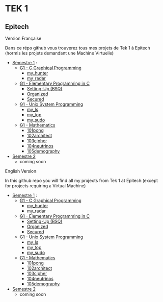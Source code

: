 # TEK 1

## Epitech

Version Française

Dans ce répo github vous trouverez tous mes projets de Tek 1 à Epitech (hormis les projets demandant une Machine Virtuelle)

- [Semestre 1](Semester_1) :
  - [G1 - C Graphical Programming](Semester_1/G1-C-Graphical-Prog)
    - [my_hunter](Semester_1/G1-C-Graphical-Prog/Project-my_hunter)
    - [my_radar](Semester_1/G1-C-Graphical-Prog/Project-my_radar)
  - [G1 - Elementary Programming in C](Semester_1/G1-Elementary-Prog-in-C)
    - [Setting-Up (BSQ)](Semester_1/G1-Elementary-Prog-in-C/Project-Setting_Up)
    - [Organized](Semester_1/G1-Elementary-Prog-in-C/Project-Organized)
    - [Secured](Semester_1/G1-Elementary-Prog-in-C/Project-Secured)
  - [G1 - Unix System Programming](Semester_1/G1-Unix-and-Sys-Prog)
    - [my_ls](Semester_1/G1-Unix-and-Sys-Prog/Project-my_ls)
    - [my_top](Semester_1/G1-Unix-and-Sys-Prog/Project-my_top)
    - [my_sudo](Semester_1/G1-Unix-and-Sys-Prog/Project-my_sudo)
  - [G1 - Mathematics](Semester_1/G1-Mathematics)
    - [101pong](Semester_1/G1-Mathematics/101pong)
    - [102architect](Semester_1/G1-Mathematics/102architect)
    - [103cipher](Semester_1/G1-Mathematics/103cipher)
    - [104neutrinos](Semester_1/G1-Mathematics/104neutrinos)
    - [105demography](Semester_1/G1-Mathematics/105demography)
- [Semestre 2](Semester_2)
  - coming soon

English Version

In this github repo you will find all my projects from Tek 1 at Epitech (except for projects requiring a Virtual Machine)

- [Semestre 1](Semester_1) :
  - [G1 - C Graphical Programming](Semester_1/G1-C-Graphical-Prog)
    - [my_hunter](Semester_1/G1-C-Graphical-Prog/Project-my_hunter)
    - [my_radar](Semester_1/G1-C-Graphical-Prog/Project-my_radar)
  - [G1 - Elementary Programming in C](Semester_1/G1-Elementary-Prog-in-C)
    - [Setting-Up (BSQ)](Semester_1/G1-Elementary-Prog-in-C/Project-Setting_Up)
    - [Organized](Semester_1/G1-Elementary-Prog-in-C/Project-Organized)
    - [Secured](Semester_1/G1-Elementary-Prog-in-C/Project-Secured)
  - [G1 - Unix System Programming](Semester_1/G1-Unix-and-Sys-Prog)
    - [my_ls](Semester_1/G1-Unix-and-Sys-Prog/Project-my_ls)
    - [my_top](Semester_1/G1-Unix-and-Sys-Prog/Project-my_top)
    - [my_sudo](Semester_1/G1-Unix-and-Sys-Prog/Project-my_sudo)
  - [G1 - Mathematics](Semester_1/G1-Mathematics)
    - [101pong](Semester_1/G1-Mathematics/101pong)
    - [102architect](Semester_1/G1-Mathematics/102architect)
    - [103cipher](Semester_1/G1-Mathematics/103cipher)
    - [104neutrinos](Semester_1/G1-Mathematics/104neutrinos)
    - [105demography](Semester_1/G1-Mathematics/105demography)
- [Semestre 2](Semester_2)
  - coming soon
